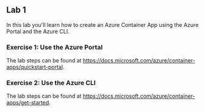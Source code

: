## Lab 1

In this lab you'll learn how to create an Azure Container App using the Azure Portal and the Azure CLI.

### Exercise 1: Use the Azure Portal

The lab steps can be found at https://docs.microsoft.com/azure/container-apps/quickstart-portal.

### Exercise 2: Use the Azure CLI

The lab steps can be found at https://docs.microsoft.com/azure/container-apps/get-started.